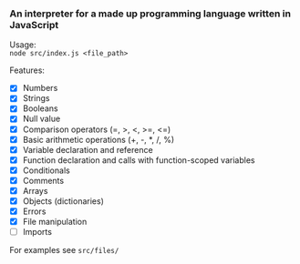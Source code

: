 ### An interpreter for a made up programming language written in JavaScript

Usage:
<br/>
``node src/index.js <file_path>``

Features:
<br/>
- [x] Numbers
- [x] Strings
- [x] Booleans
- [x] Null value
- [x] Comparison operators (=, >, <, >=, <=)
- [x] Basic arithmetic operations (+, -, *, /, %)
- [x] Variable declaration and reference
- [x] Function declaration and calls with function-scoped variables
- [x] Conditionals
- [x] Comments
- [x] Arrays
- [x] Objects (dictionaries)
- [x] Errors
- [x] File manipulation
- [ ] Imports

For examples see ``src/files/``
